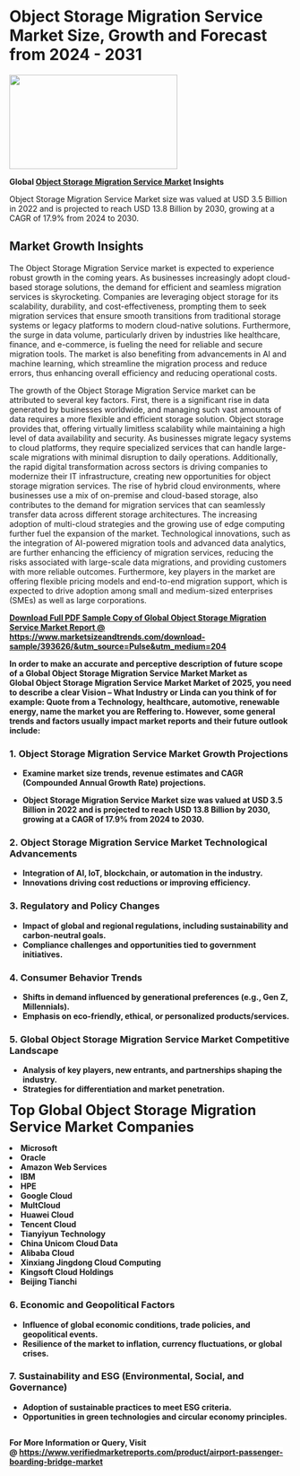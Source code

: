 <H1>Object Storage Migration Service Market Size, Growth and Forecast from 2024 - 2031</H1><img class="aligncenter size-medium wp-image-584254" src="https://thirdeyenews.in/wp-content/uploads/2024/09/Global-Market-Research-300x168.jpeg" alt="" width="300" height="168" /><p><strong>Global&nbsp;<a href="https://www.marketsizeandtrends.com/download-sample/393626/&amp;utm_source=Pulse&amp;utm_medium=204">Object Storage Migration Service Market</a> Insights</strong></p><p>Object Storage Migration Service Market size was valued at USD 3.5 Billion in 2022 and is projected to reach USD 13.8 Billion by 2030, growing at a CAGR of 17.9% from 2024 to 2030.</p><p><h2>Market Growth Insights</h2> <p>The Object Storage Migration Service market is expected to experience robust growth in the coming years. As businesses increasingly adopt cloud-based storage solutions, the demand for efficient and seamless migration services is skyrocketing. Companies are leveraging object storage for its scalability, durability, and cost-effectiveness, prompting them to seek migration services that ensure smooth transitions from traditional storage systems or legacy platforms to modern cloud-native solutions. Furthermore, the surge in data volume, particularly driven by industries like healthcare, finance, and e-commerce, is fueling the need for reliable and secure migration tools. The market is also benefiting from advancements in AI and machine learning, which streamline the migration process and reduce errors, thus enhancing overall efficiency and reducing operational costs.</p> <p><strong><a href="#"></a></strong></p> <p>The growth of the Object Storage Migration Service market can be attributed to several key factors. First, there is a significant rise in data generated by businesses worldwide, and managing such vast amounts of data requires a more flexible and efficient storage solution. Object storage provides that, offering virtually limitless scalability while maintaining a high level of data availability and security. As businesses migrate legacy systems to cloud platforms, they require specialized services that can handle large-scale migrations with minimal disruption to daily operations. Additionally, the rapid digital transformation across sectors is driving companies to modernize their IT infrastructure, creating new opportunities for object storage migration services. The rise of hybrid cloud environments, where businesses use a mix of on-premise and cloud-based storage, also contributes to the demand for migration services that can seamlessly transfer data across different storage architectures. The increasing adoption of multi-cloud strategies and the growing use of edge computing further fuel the expansion of the market. Technological innovations, such as the integration of AI-powered migration tools and advanced data analytics, are further enhancing the efficiency of migration services, reducing the risks associated with large-scale data migrations, and providing customers with more reliable outcomes. Furthermore, key players in the market are offering flexible pricing models and end-to-end migration support, which is expected to drive adoption among small and medium-sized enterprises (SMEs) as well as large corporations.</p> <p><strong><a href="#"></p><p><span class=""><strong>Download Full PDF Sample Copy of Global Object Storage Migration Service Market Report</strong> @ <a href="https://www.marketsizeandtrends.com/download-sample/393626/&amp;utm_source=Pulse&amp;utm_medium=204" target="_blank">https://www.marketsizeandtrends.com/download-sample/393626/&amp;utm_source=Pulse&amp;utm_medium=204</a></span></p><p>In order to make an accurate and perceptive description of future scope of a Global&nbsp;Object Storage Migration Service Market Market as Global&nbsp;Object Storage Migration Service Market Market of 2025, you need to describe a clear Vision &ndash; What Industry or Linda can you think of for example: Quote from a Technology, healthcare, automotive, renewable energy, name the market you are Reffering to. However, some general trends and factors usually impact market reports and their future outlook include:</p><h3>1.&nbsp;<strong>Object Storage Migration Service Market Growth Projections</strong></h3><ul><li>Examine market size trends, revenue estimates and CAGR (Compounded Annual Growth Rate) projections.</li><li><p>Object Storage Migration Service Market size was valued at USD 3.5 Billion in 2022 and is projected to reach USD 13.8 Billion by 2030, growing at a CAGR of 17.9% from 2024 to 2030.</p></li></ul><h3>2.&nbsp;<strong>Object Storage Migration Service Market Technological Advancements</strong></h3><ul><li>Integration of AI, IoT, blockchain, or automation in the industry.</li><li>Innovations driving cost reductions or improving efficiency.</li></ul><h3>3.&nbsp;<strong>Regulatory and Policy Changes</strong></h3><ul><li>Impact of global and regional regulations, including sustainability and carbon-neutral goals.</li><li>Compliance challenges and opportunities tied to government initiatives.</li></ul><h3>4.&nbsp;<strong>Consumer Behavior Trends</strong></h3><ul><li>Shifts in demand influenced by generational preferences (e.g., Gen Z, Millennials).</li><li>Emphasis on eco-friendly, ethical, or personalized products/services.</li></ul><h3>5.&nbsp;<strong>Global Object Storage Migration Service Market Competitive Landscape</strong></h3><ul><li>Analysis of key players, new entrants, and partnerships shaping the industry.</li><li>Strategies for differentiation and market penetration.</li></ul><p data-pm-slice="1 1 []"><span style="color: inherit; font-family: inherit; font-size: 25px;">Top Global Object Storage Migration Service Market Companies</span></p><div class="" data-test-id=""><p><li>Microsoft</li><li> Oracle</li><li> Amazon Web Services</li><li> IBM</li><li> HPE</li><li> Google Cloud</li><li> MultCloud</li><li> Huawei Cloud</li><li> Tencent Cloud</li><li> Tianyiyun Technology</li><li> China Unicom Cloud Data</li><li> Alibaba Cloud</li><li> Xinxiang Jingdong Cloud Computing</li><li> Kingsoft Cloud Holdings</li><li> Beijing Tianchi</li></p></div><h3>6.&nbsp;<strong>Economic and Geopolitical Factors</strong></h3><ul><li>Influence of global economic conditions, trade policies, and geopolitical events.</li><li>Resilience of the market to inflation, currency fluctuations, or global crises.</li></ul><h3>7.&nbsp;<strong>Sustainability and ESG (Environmental, Social, and Governance)</strong></h3><ul><li>Adoption of sustainable practices to meet ESG criteria.</li><li>Opportunities in green technologies and circular economy principles.</li></ul><h2><strong style="font-size: 14px;">For More Information or Query, Visit @&nbsp;</strong><a style="background-color: #ffffff; font-size: 14px;" href="https://www.marketsizeandtrends.com/report/object-storage-migration-service-market/" target="_blank">https://www.verifiedmarketreports.com/product/airport-passenger-boarding-bridge-market</a></h2>
